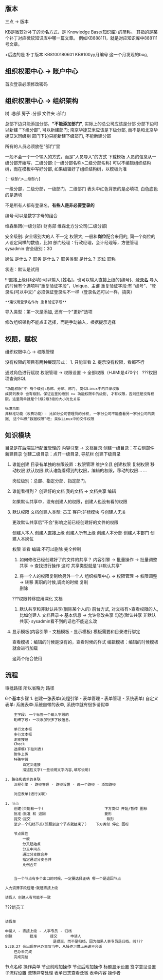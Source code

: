 ## 版本
三点 -> 版本

KB是微软对补丁的命名方式，是 Knowledge Base(知识库) 的简称。
    其指的是某个补丁对应微软知识库中哪一篇文章。
    例如KB888111，就是对应知识库中888111号文章。

+后边的是 补丁版本
    KB8100180601
    KB8100yy月编号     这一个月发现的bug,

## 组织权限中心 -> 账户中心

首次登录必须修改密码

## 组织权限中心 -> 组织架构
树      :总部
房子    :分部
文件夹  :部门

总部下边只能添加分部，**"不能添加部门"**, 实际上的总公司应该是分部
分部下边可以新建 "下级分部", 可以新建部门; 南京华捷艾米应该是下级分部, 而不是和北京华捷艾米同级别
部门下边只能新建下级部门, 不能新建分部

所有的人员必须放在"部门"里



一般不会一个一个输入的方式，而是"人员导入"的方式
    下载模板
    人员的信息从一级分部开始写，二级分部: [一级分部名称>二级分部名称]
    可以不编辑组织结构树，而在模板中写好分部, 如果编辑好了组织结构树，以模板为准

    [一级部门>二级部门]


一级分部，二级分部，一级部门，二级部门
表头中红色背景的是必填项, 白色底色的是选填

不是所有人都有登录名，**有些人是非必要登录的**

编号:可以是数字字母的组合


维森集团(一级分部)
    财务部
    维森北方分公司(二级分部)



安全级别: 安全级别大的人 不一定 权限大; 
    一般和**岗位**配合来用的, 同一个岗位的人设定同样的数值，比如 部门经理：行政经理，会计经理等，方便管理
    sysadmin 安全级别：30

岗位 是什么？
职务 是什么？
职务类型 是什么？
职位
职称

状态：默认是试用

!!!直接上级(非必填):可以输入 [姓名]，也可以输入直接上级的[编号]、[登录名](根据重复验证字段，重复验证字段是哪个，就写哪个)
    导入的时候有个选项叫“重复验证字段”，Unique、主键
    重复验证字段:有 “编号”、“登录名(可以中文)”
    必须保证登录名不一样（登录名还可以一样，搞笑） 

    **建议用登录名作为 重复验证字段**

导入类型：第一次是添加, 还有一个"更新"选项


修改组织架构不能点击选择，而是手动输入，根据提示选择

## 权限，赋权
组织权限中心 -> 权限管理

没有权限的项目有两种展现形式：
    1. 只能查看
    2. 提示没有权限，看都不行

通过角色进行赋权
    权限管理 -> 权限设置 -> 全部权限（HJIMI是470个）
    ???权限项查询SQL

    "功能权限"中 有个级别:总部、分部、部门, 类似Linux中的目录权限
    成员列表中 也有级别，保证这里的级别 >= 功能权限中的级别, 才有权限，否则还是没有权限，这里简单就是个1级2级3级的大小对比关系

    标准功能
    非标准功能（收费功能）: 比如分公司管理员的分权, 一家分公司不能查看另一家分公司的数据, 这个叫做“数据权限”吧; 类似Linux中的文件权限



## 知识模块
目录是在后端进行配置管理的
内容引擎 -> 文档目录
    创建一级目录：在右侧邮件新建目录
    创建二级目录：点开一级目录, 导航栏 创建下级目录

1. 谁能创建
目录有单独的权限设置：权限管理
    维护全县
    创建权限
    复制权限
    移动权限
    默认权限:默认谁能看得到的权限，编辑的权限，移动的权限... ...

    岗位级别：总部、指定分部、指定部门，

1. 谁能看得到？
    创建好的文档
        我的文档 -> 文档共享 编辑

    如果默认共享中，没有创建人的权限，创建人也没有看的权限


1. 默认权限
    文档创建人类型:
        员工
        客户:非标模块
        与创建人无关

    更改默认共享后"不会"影响之前已经创建好的文件的权限

    创建人本人
    创建人直接上级
    创建人所有上级
    创建人本分部
    创建人本部门
    创建人本岗位
    

    权限
        查看
        编辑:不可以删除
        完全控制
        

    1. 如何修改已经创建好了的文件的共享？
    内容引擎 -> 批量操作 -> 批量调整共享 -> 查找进行操作
        这时 共享类型就是“非默认共享”

    1. 将一个人的权限复制给另外一个人
        组织权限中心 -> 权限管理 -> 权限调整 -> 
            转移    离职的时候,调岗的时候
            复制    
            删除

    ???权限转移应用深化 文档

    1. 默认共享和非默认共享(删除某个人的) 前台方式, 对文档有>查看权限的人,比如创建人
        文档目录-> 基本信息 -> 允许修改共享 勾选{默认共享   非默认共享}
        sysadmin看不到的话也不能这么改
        

1. 显示模板(内容引擎 - 文档模板 -  显示模板)
    模板需要和目录进行绑定 
    
    查看模板：编辑的时候是没有的，查看时候的样式
    编辑模板：编辑的时候模板就会进行加载

    这两个结合使用


## 流程

审批路径 所以省略为 路径

6个基本步骤
    1. 创建一张表单(流程引擎 - 表单管理 - 表单管理 - 系统表单)
        自定义表单:
        系统表单:系统自带的表单, 系统中就有很多请假单
        
        主字段: 一个标签一个输入字段的
        明细字段: 一次添加很多字段信息，

        单行文本框
        多行文本框
        浏览按钮
        Check
        选择框(下拉列表)
        附件上传
        特殊字段
            自定义连接
            描述性文字(一些说明文字内容,填写说明)

    1. 路径和表单的关联
        流程引擎 - 路径管理 - 路径设置 - 选一个路径 - 添加路径
        
        对应表单(进行关联)

    1. 节点
        创建(只能有一个)                            下方类似 开始/暂停 图标
        批准:批准 和 退回                           菱形
        提交:提交                                   矩形
        至少一个归档节点(流程到这个节点就结束了)    下方类似 停止 图标

        节点属性
            一般
            分叉起始点
            分叉中间点
            通过分支数合并
            指定通过分支合并
            比例合并
        
        
        当一个节点有多个出口的时候，一定要选择正确 哪一个是退回节点

    人力资源字段经理:就是直接上级

    请假人 创建人有可能不一致

???新员工

```

请假单

申请人 - 直接上级 - 人事专员 - 归档
创建        批准      提交      申请人
                      是提交，而不是归档，因为如果人事专员是归档，则??? 5:20:27 会出现在已办事宜当中，从操作习惯上来说不合适
    已办未完成
    完成完结
```



节点名称
操作菜单
节点前附加操作
节点后附加操作
标题显示设置
签字意见设置
子流程设置
流转异常处理
表单日志查看泛微
表单内容
操作者

